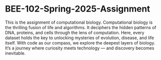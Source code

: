 # BEE-102-Spring-2025-Assignment
This is the assignment of computational biology. 
Computational biology is the thrilling fusion of life and algorithms.
It deciphers the hidden patterns of DNA, proteins, and cells through the lens of computation.
Here, every dataset holds the key to unlocking mysteries of evolution, disease, and life itself.
With code as our compass, we explore the deepest layers of biology.
It’s a journey where curiosity meets technology — and discovery becomes inevitable.
